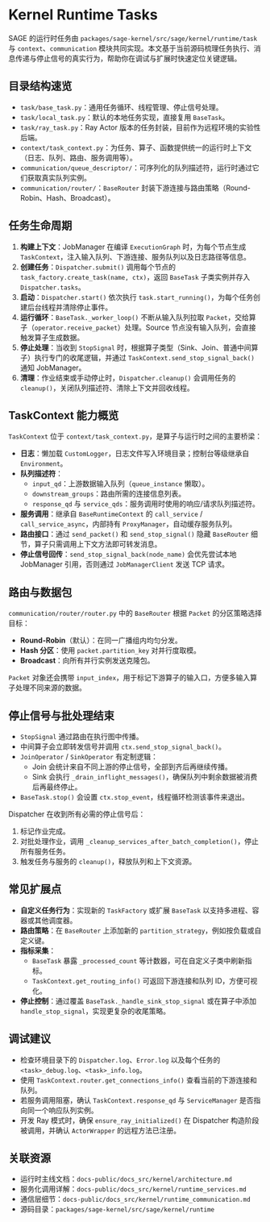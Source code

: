# Kernel Runtime Tasks

SAGE 的运行时任务由 `packages/sage-kernel/src/sage/kernel/runtime/task` 与 `context`、`communication` 模块共同实现。本文基于当前源码梳理任务执行、消息传递与停止信号的真实行为，帮助你在调试与扩展时快速定位关键逻辑。

## 目录结构速览

- `task/base_task.py`：通用任务循环、线程管理、停止信号处理。
- `task/local_task.py`：默认的本地任务实现，直接复用 `BaseTask`。
- `task/ray_task.py`：Ray Actor 版本的任务封装，目前作为远程环境的实验性后端。
- `context/task_context.py`：为任务、算子、函数提供统一的运行时上下文（日志、队列、路由、服务调用等）。
- `communication/queue_descriptor/`：可序列化的队列描述符，运行时通过它们获取真实队列实例。
- `communication/router/`：`BaseRouter` 封装下游连接与路由策略（Round-Robin、Hash、Broadcast）。

## 任务生命周期

1. **构建上下文**：JobManager 在编译 `ExecutionGraph` 时，为每个节点生成 `TaskContext`，注入输入队列、下游连接、服务队列以及日志路径等信息。
2. **创建任务**：`Dispatcher.submit()` 调用每个节点的 `task_factory.create_task(name, ctx)`，返回 `BaseTask` 子类实例并存入 `Dispatcher.tasks`。
3. **启动**：`Dispatcher.start()` 依次执行 `task.start_running()`，为每个任务创建后台线程并清除停止事件。
4. **运行循环**：`BaseTask._worker_loop()` 不断从输入队列拉取 `Packet`，交给算子（`operator.receive_packet`）处理。Source 节点没有输入队列，会直接触发算子生成数据。
5. **停止处理**：当收到 `StopSignal` 时，根据算子类型（Sink、Join、普通中间算子）执行专门的收尾逻辑，并通过 `TaskContext.send_stop_signal_back()` 通知 JobManager。
6. **清理**：作业结束或手动停止时，`Dispatcher.cleanup()` 会调用任务的 `cleanup()`，关闭队列描述符、清除上下文并回收线程。

## TaskContext 能力概览

`TaskContext` 位于 `context/task_context.py`，是算子与运行时之间的主要桥梁：

- **日志**：懒加载 `CustomLogger`，日志文件写入环境目录；控制台等级继承自 `Environment`。
- **队列描述符**：
  - `input_qd`：上游数据输入队列（`queue_instance` 懒取）。
  - `downstream_groups`：路由所需的连接信息列表。
  - `response_qd` 与 `service_qds`：服务调用时使用的响应/请求队列描述符。
- **服务调用**：继承自 `BaseRuntimeContext` 的 `call_service` / `call_service_async`，内部持有 `ProxyManager`，自动缓存服务队列。
- **路由接口**：通过 `send_packet()` 和 `send_stop_signal()` 隐藏 `BaseRouter` 细节，算子只需调用上下文方法即可转发消息。
- **停止信号回传**：`send_stop_signal_back(node_name)` 会优先尝试本地 JobManager 引用，否则通过 `JobManagerClient` 发送 TCP 请求。

## 路由与数据包

`communication/router/router.py` 中的 `BaseRouter` 根据 `Packet` 的分区策略选择目标：

- **Round-Robin**（默认）：在同一广播组内均匀分发。
- **Hash 分区**：使用 `packet.partition_key` 对并行度取模。
- **Broadcast**：向所有并行实例发送克隆包。

`Packet` 对象还会携带 `input_index`，用于标记下游算子的输入口，方便多输入算子处理不同来源的数据。

## 停止信号与批处理结束

- `StopSignal` 通过路由在执行图中传播。
- 中间算子会立即转发信号并调用 `ctx.send_stop_signal_back()`。
- `JoinOperator` / `SinkOperator` 有定制逻辑：
  - Join 会统计来自不同上游的停止信号，全部到齐后再继续传播。
  - Sink 会执行 `_drain_inflight_messages()`，确保队列中剩余数据被消费后再最终停止。
- `BaseTask.stop()` 会设置 `ctx.stop_event`，线程循环检测该事件来退出。

Dispatcher 在收到所有必需的停止信号后：

1. 标记作业完成。
2. 对批处理作业，调用 `_cleanup_services_after_batch_completion()`，停止所有服务任务。
3. 触发任务与服务的 `cleanup()`，释放队列和上下文资源。

## 常见扩展点

- **自定义任务行为**：实现新的 `TaskFactory` 或扩展 `BaseTask` 以支持多进程、容器或其他调度器。
- **路由策略**：在 `BaseRouter` 上添加新的 `partition_strategy`，例如按负载或自定义键。
- **指标采集**：
  - `BaseTask` 暴露 `_processed_count` 等计数器，可在自定义子类中刷新指标。
  - `TaskContext.get_routing_info()` 可返回下游连接和队列 ID，方便可视化。
- **停止控制**：通过覆盖 `BaseTask._handle_sink_stop_signal` 或在算子中添加 `handle_stop_signal`，实现更复杂的收尾策略。

## 调试建议

- 检查环境目录下的 `Dispatcher.log`、`Error.log` 以及每个任务的 `<task>_debug.log`、`<task>_info.log`。
- 使用 `TaskContext.router.get_connections_info()` 查看当前的下游连接和队列。
- 若服务调用阻塞，确认 `TaskContext.response_qd` 与 `ServiceManager` 是否指向同一个响应队列实例。
- 开发 Ray 模式时，确保 `ensure_ray_initialized()` 在 Dispatcher 构造阶段被调用，并确认 `ActorWrapper` 的远程方法已注册。

## 关联资源

- 运行时主线文档：`docs-public/docs_src/kernel/architecture.md`
- 服务化调用详解：`docs-public/docs_src/kernel/runtime_services.md`
- 通信层细节：`docs-public/docs_src/kernel/runtime_communication.md`
- 源码目录：`packages/sage-kernel/src/sage/kernel/runtime`
